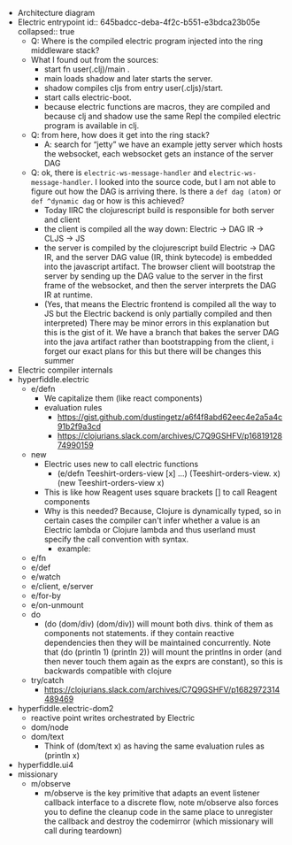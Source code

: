 - Architecture diagram
- Electric entrypoint
  id:: 645badcc-deba-4f2c-b551-e3bdca23b05e
  collapsed:: true
	- Q: Where is the compiled electric program injected into the ring middleware stack?
	- What I found out from the sources:
		- start fn user(.clj)/main .
		- main loads shadow and later starts the server.
		- shadow compiles cljs from entry user(.cljs)/start.
		- start calls electric-boot.
		- because electric functions are macros, they are compiled and because clj and shadow use the same Repl the compiled electric program is available in clj.
	- Q: from here, how does it get into the ring stack?
		- A: search for “jetty” we have an example jetty server which hosts the websocket, each websocket gets an instance of the server DAG
	- Q: ok, there is `electric-ws-message-handler` and `electric-ws-message-handler`. I looked into the source code, but I am not able to figure out how the DAG is arriving there. Is there a `def dag (atom)` or ` def ^dynamic dag` or how is this achieved?
		- Today IIRC the clojurescript build is responsible for both server and client
		- the client is compiled all the way down: Electric -> DAG IR -> CLJS -> JS
		- the server is compiled by the clojurescript build Electric -> DAG IR, and the server DAG value (IR, think bytecode) is embedded into the javascript artifact. The browser client will bootstrap the server by sending up the DAG value to the server in the first frame of the websocket, and then the server interprets the DAG IR at runtime.
		- (Yes, that means the Electric frontend is compiled all the way to JS but the Electric backend is only partially compiled and then interpreted)
		  There may be minor errors in this explanation but this is the gist of it.
		  We have a branch that bakes the server DAG into the java artifact rather than bootstrapping from the client, i forget our exact plans for this but there will be changes this summer
- Electric compiler internals
- hyperfiddle.electric
	- e/defn
		- We capitalize them (like react components)
		- evaluation rules
			- https://gist.github.com/dustingetz/a6f4f8abd62eec4e2a5a4c91b2f9a3cd
			- https://clojurians.slack.com/archives/C7Q9GSHFV/p1681912874990159
	- new
		- Electric uses new to call electric functions
			- (e/defn Teeshirt-orders-view [x] ...)
			  (Teeshirt-orders-view. x)
			  (new Teeshirt-orders-view x)
		- This is like how Reagent uses square brackets [] to call Reagent components
		- Why is this needed? Because, Clojure is dynamically typed, so in certain cases the compiler can't infer whether a value is an Electric lambda or Clojure lambda and thus userland must specify the call convention with syntax.
			- example:
	- e/fn
	- e/def
	- e/watch
	- e/client, e/server
	- e/for-by
	- e/on-unmount
	- do
		- (do (dom/div) (dom/div)) will mount both divs. think of them as components not statements. if they contain reactive dependencies then they will be maintained concurrently. Note that (do (println 1) (println 2)) will mount the printlns in order (and then never touch them again as the exprs are constant), so this is backwards compatible with clojure
	- try/catch
		- https://clojurians.slack.com/archives/C7Q9GSHFV/p1682972314489469
- hyperfiddle.electric-dom2
	- reactive point writes orchestrated by Electric
	- dom/node
	- dom/text
		- Think of (dom/text x) as having the same evaluation rules as (println x)
- hyperfiddle.ui4
- missionary
	- m/observe
		- m/observe is the key primitive that adapts an event listener callback interface to a discrete flow, note m/observe also forces you to define the cleanup code in the same place to unregister the callback and destroy the codemirror (which missionary will call during teardown)